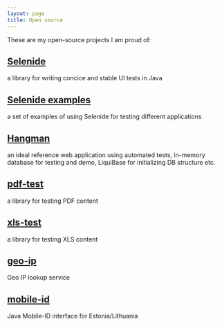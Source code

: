 ```yaml
---
layout: page
title: Open source
---
```


These are my open-source projects I am proud of:

## [Selenide](selenide.org)

a library for writing concice and stable UI tests in Java

## [Selenide examples](https://github.com/selenide-examples)

a set of examples of using Selenide for testing different applications

## [Hangman](https://github.com/selenide-examples/hangman)

an ideal reference web application using automated tests, in-memory database for testing and demo, LiquiBase for initializing DB structure etc.

## [pdf-test](https://github.com/codeborne/pdf-test)

a library for testing PDF content

## [xls-test](https://github.com/codeborne/xls-test)

a library for testing XLS content

## [geo-ip](https://github.com/codeborne/geoip)

Geo IP lookup service

## [mobile-id](https://github.com/codeborne/mobileid)

Java Mobile-ID interface for Estonia/Lithuania